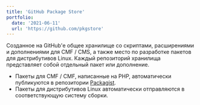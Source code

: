 ```yaml
---
title: 'GitHub Package Store'
portfolio:
  date: '2021-06-11'
  url: 'https://github.com/pkgstore'
---
```


Созданное на GitHub'е общее хранилище со скриптами, расширениями и дополнениями для CMF / CMS, а также место по разработке пакетов для дистрибутивов Linux. Каждый репозиторий хранилища представляет собой отдельный пакет или дополнение.

- Пакеты для CMF / CMF, написанные на PHP, автоматически публикуются в репозитории [Packagist](https://packagist.org/packages/pkgstore/).
- Пакеты для дистрибутивов Linux автоматически отправляются в соответствующую систему сборки.

<!--more-->
